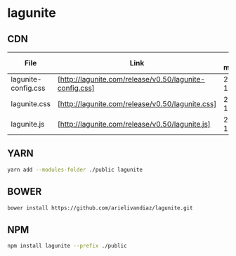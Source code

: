 # lagunite



## CDN

| File | Link |  Last modified  |  Size  |
| ------ |------ |------ | ------ |
| lagunite-config.css   |  [http://lagunite.com/release/v0.50/lagunite-config.css] |      	2021-12-29  |    4k       |
| lagunite.css          |  [http://lagunite.com/release/v0.50/lagunite.css] |        	2021-12-29 |   84k       |
| lagunite.js           |  [http://lagunite.com/release/v0.50/lagunite.js] |      	2021-12-29 |   4k        |





## YARN
```sh
yarn add --modules-folder ./public lagunite
```

## BOWER
```sh
bower install https://github.com/arielivandiaz/lagunite.git
```


## NPM
```sh
npm install lagunite --prefix ./public
```


